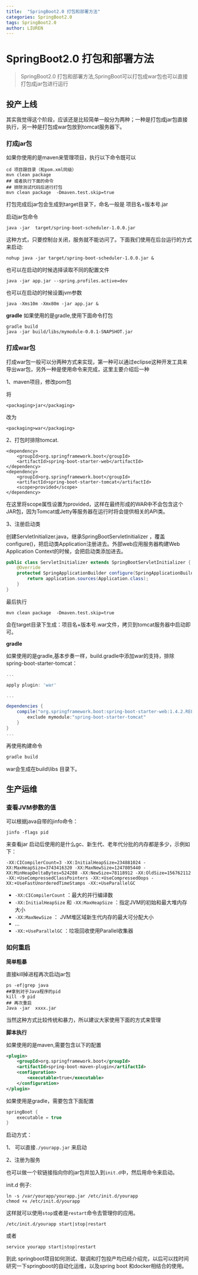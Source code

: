 ```yaml
---
title:  "SpringBoot2.0 打包和部署方法"
categories: SpringBoot2.0
tags: SpringBoot2.0
author: LIUREN
---
```


# SpringBoot2.0 打包和部署方法

>SpringBoot2.0 打包和部署方法,SpringBoot可以打包成war包也可以直接打包成jar包进行运行



## 投产上线

其实我觉得这个阶段，应该还是比较简单一般分为两种；一种是打包成jar包直接执行，另一种是打包成war包放到tomcat服务器下。

### 打成jar包

如果你使用的是maven来管理项目，执行以下命令既可以

```shell
cd 项目跟目录（和pom.xml同级）
mvn clean package
## 或者执行下面的命令
## 排除测试代码后进行打包
mvn clean package  -Dmaven.test.skip=true
```

打包完成后jar包会生成到target目录下，命名一般是 项目名+版本号.jar

启动jar包命令

```shell
java -jar  target/spring-boot-scheduler-1.0.0.jar
```

这种方式，只要控制台关闭，服务就不能访问了。下面我们使用在后台运行的方式来启动:

```shell
nohup java -jar target/spring-boot-scheduler-1.0.0.jar &
```

也可以在启动的时候选择读取不同的配置文件

```shell
java -jar app.jar --spring.profiles.active=dev
```

也可以在启动的时候设置jvm参数

```shell
java -Xms10m -Xmx80m -jar app.jar &
```

**gradle**
如果使用的是gradle,使用下面命令打包

```shell
gradle build
java -jar build/libs/mymodule-0.0.1-SNAPSHOT.jar
```

### 打成war包

打成war包一般可以分两种方式来实现，第一种可以通过eclipse这种开发工具来导出war包，另外一种是使用命令来完成，这里主要介绍后一种

1、maven项目，修改pom包

将

```shell
<packaging>jar</packaging>
```

改为

```shell
<packaging>war</packaging>
```

2、打包时排除tomcat.

```shell
<dependency>
	<groupId>org.springframework.boot</groupId>
	<artifactId>spring-boot-starter-web</artifactId>
</dependency>
<dependency>
	<groupId>org.springframework.boot</groupId>
	<artifactId>spring-boot-starter-tomcat</artifactId>
	<scope>provided</scope>
</dependency>
```

在这里将scope属性设置为provided，这样在最终形成的WAR中不会包含这个JAR包，因为Tomcat或Jetty等服务器在运行时将会提供相关的API类。

3、注册启动类

创建ServletInitializer.java，继承SpringBootServletInitializer ，覆盖configure()，把启动类Application注册进去。外部web应用服务器构建Web Application Context的时候，会把启动类添加进去。

```java
public class ServletInitializer extends SpringBootServletInitializer {
    @Override
    protected SpringApplicationBuilder configure(SpringApplicationBuilder application) {
        return application.sources(Application.class);
    }
}
```

最后执行

```shell
mvn clean package  -Dmaven.test.skip=true
```

会在target目录下生成：项目名+版本号.war文件，拷贝到tomcat服务器中启动即可。

**gradle**

如果使用的是gradle,基本步奏一样，build.gradle中添加war的支持，排除spring-boot-starter-tomcat：

```groovy
...

apply plugin: 'war'

...

dependencies {
    compile("org.springframework.boot:spring-boot-starter-web:1.4.2.RELEASE"){
    	exclude mymodule:"spring-boot-starter-tomcat"
    }
}
...
```

再使用构建命令

```groovy
gradle build
```

war会生成在build\libs 目录下。

## 生产运维

### 查看JVM参数的值

可以根据java自带的jinfo命令：

```
jinfo -flags pid
```

来查看jar 启动后使用的是什么gc、新生代、老年代分批的内存都是多少，示例如下：

```
-XX:CICompilerCount=3 -XX:InitialHeapSize=234881024 -XX:MaxHeapSize=3743416320 -XX:MaxNewSize=1247805440 -XX:MinHeapDeltaBytes=524288 -XX:NewSize=78118912 -XX:OldSize=156762112 -XX:+UseCompressedClassPointers -XX:+UseCompressedOops -XX:+UseFastUnorderedTimeStamps -XX:+UseParallelGC
```

- `-XX:CICompilerCount` ：最大的并行编译数
- `-XX:InitialHeapSize` 和 `-XX:MaxHeapSize` ：指定JVM的初始和最大堆内存大小
- `-XX:MaxNewSize` ： JVM堆区域新生代内存的最大可分配大小
- …
- `-XX:+UseParallelGC` ：垃圾回收使用Parallel收集器

### 如何重启

**简单粗暴**

直接kill掉进程再次启动jar包

```
ps -ef|grep java 
##拿到对于Java程序的pid
kill -9 pid
## 再次重启
Java -jar  xxxx.jar
```

当然这种方式比较传统和暴力，所以建议大家使用下面的方式来管理

**脚本执行**

如果使用的是maven,需要包含以下的配置

```xml
<plugin>
    <groupId>org.springframework.boot</groupId>
    <artifactId>spring-boot-maven-plugin</artifactId>
    <configuration>
        <executable>true</executable>
    </configuration>
</plugin>
```

如果使用是gradle，需要包含下面配置

```groovy
springBoot {
    executable = true
}
```

启动方式：

1、 可以直接`./yourapp.jar` 来启动

2、注册为服务

也可以做一个软链接指向你的jar包并加入到`init.d`中，然后用命令来启动。

init.d 例子:

```shell
ln -s /var/yourapp/yourapp.jar /etc/init.d/yourapp
chmod +x /etc/init.d/yourapp
```

这样就可以使用`stop`或者是`restart`命令去管理你的应用。

```shell
/etc/init.d/yourapp start|stop|restart
```

或者

```shell
service yourapp start|stop|restart
```

到此 springboot项目如何测试、联调和打包投产均已经介绍完，以后可以找时间研究一下springboot的自动化运维，以及spring boot 和docker相结合的使用。